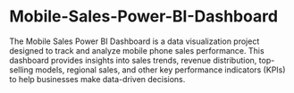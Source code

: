 # Mobile-Sales-Power-BI-Dashboard
The Mobile Sales Power BI Dashboard is a data visualization project designed to track and analyze mobile phone sales performance. This dashboard provides insights into sales trends, revenue distribution, top-selling models, regional sales, and other key performance indicators (KPIs) to help businesses make data-driven decisions.
